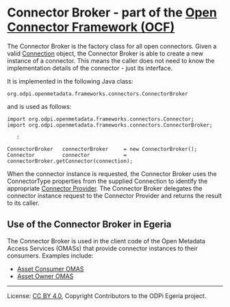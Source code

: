 <!-- SPDX-License-Identifier: CC-BY-4.0 -->
<!-- Copyright Contributors to the ODPi Egeria project. -->

# Connector Broker - part of the [Open Connector Framework (OCF)](../..)

The Connector Broker is the factory class for all open connectors.
Given a valid [Connection](connection.md) object, the
Connector Broker is able to create a new instance of a connector.
This means the caller does not need to know the implementation
details of the connector - just its interface.

It is implemented in the following Java class:

```
org.odpi.openmetadata.frameworks.connectors.ConnectorBroker
```

and is used as follows:

```
import org.odpi.openmetadata.frameworks.connectors.Connector;
import org.odpi.openmetadata.frameworks.connectors.ConnectorBroker;

   :
   
ConnectorBroker   connectorBroker     = new ConnectorBroker();
Connector         connector           = connectorBroker.getConnector(connection);
```

When the connector instance is requested, the Connector Broker uses the ConnectorType properties
from the supplied Connection to identify the appropriate [Connector Provider](connector-provider.md).
The Connector Broker delegates the connector instance request to the Connector Provider and returns
the result to its caller.

## Use of the Connector Broker in Egeria

The Connector Broker is used in the client code of the Open Metadata Access Services (OMASs) that provide
connector instances to their consumers.  Examples include:

* [Asset Consumer OMAS](../../../../access-services/asset-consumer)
* [Asset Owner OMAS](../../../../access-services/asset-owner)


----
License: [CC BY 4.0](https://creativecommons.org/licenses/by/4.0/),
Copyright Contributors to the ODPi Egeria project.